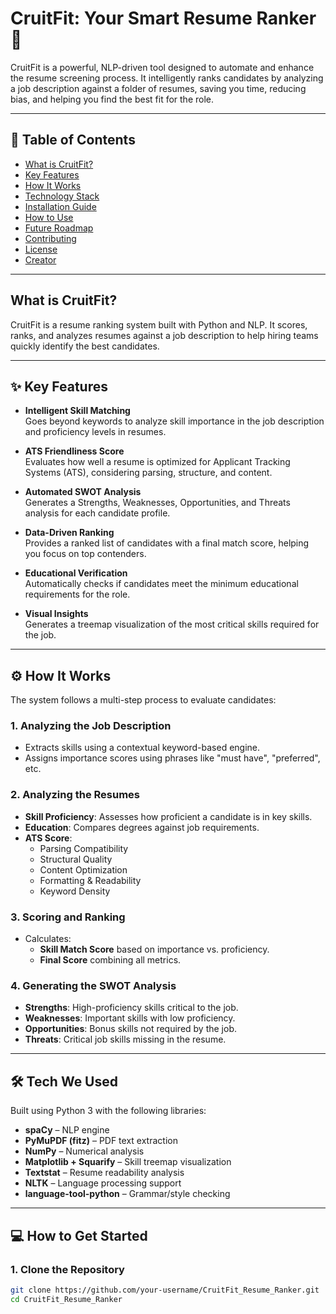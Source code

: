 # CruitFit: Your Smart Resume Ranker 🚀

CruitFit is a powerful, NLP-driven tool designed to automate and enhance the resume screening process. It intelligently ranks candidates by analyzing a job description against a folder of resumes, saving you time, reducing bias, and helping you find the best fit for the role.

---

## 📖 Table of Contents

- [What is CruitFit?](#what-is-cruitfit)
- [Key Features](#-key-features)
- [How It Works](#️-how-it-works)
- [Technology Stack](#-tech-we-used)
- [Installation Guide](#-how-to-get-started)
- [How to Use](#️-the-workflow-from-start-to-finish)
- [Future Roadmap](#-whats-next)
- [Contributing](#-contributing)
- [License](#-license)
- [Creator](#creator)

---

## What is CruitFit?

CruitFit is a resume ranking system built with Python and NLP. It scores, ranks, and analyzes resumes against a job description to help hiring teams quickly identify the best candidates.

---

## ✨ Key Features

- **Intelligent Skill Matching**  
  Goes beyond keywords to analyze skill importance in the job description and proficiency levels in resumes.

- **ATS Friendliness Score**  
  Evaluates how well a resume is optimized for Applicant Tracking Systems (ATS), considering parsing, structure, and content.

- **Automated SWOT Analysis**  
  Generates a Strengths, Weaknesses, Opportunities, and Threats analysis for each candidate profile.

- **Data-Driven Ranking**  
  Provides a ranked list of candidates with a final match score, helping you focus on top contenders.

- **Educational Verification**  
  Automatically checks if candidates meet the minimum educational requirements for the role.

- **Visual Insights**  
  Generates a treemap visualization of the most critical skills required for the job.

---

## ⚙️ How It Works

The system follows a multi-step process to evaluate candidates:

### 1. Analyzing the Job Description
- Extracts skills using a contextual keyword-based engine.
- Assigns importance scores using phrases like "must have", "preferred", etc.

### 2. Analyzing the Resumes
- **Skill Proficiency**: Assesses how proficient a candidate is in key skills.
- **Education**: Compares degrees against job requirements.
- **ATS Score**:
  - Parsing Compatibility
  - Structural Quality
  - Content Optimization
  - Formatting & Readability
  - Keyword Density

### 3. Scoring and Ranking
- Calculates:
  - **Skill Match Score** based on importance vs. proficiency.
  - **Final Score** combining all metrics.

### 4. Generating the SWOT Analysis
- **Strengths**: High-proficiency skills critical to the job.
- **Weaknesses**: Important skills with low proficiency.
- **Opportunities**: Bonus skills not required by the job.
- **Threats**: Critical job skills missing in the resume.

---

## 🛠️ Tech We Used

Built using Python 3 with the following libraries:

- **spaCy** – NLP engine
- **PyMuPDF (fitz)** – PDF text extraction
- **NumPy** – Numerical analysis
- **Matplotlib + Squarify** – Skill treemap visualization
- **Textstat** – Resume readability analysis
- **NLTK** – Language processing support
- **language-tool-python** – Grammar/style checking

---

## 💻 How to Get Started

### 1. Clone the Repository
```bash
git clone https://github.com/your-username/CruitFit_Resume_Ranker.git
cd CruitFit_Resume_Ranker
